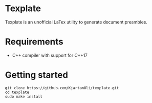 # Texplate

Texplate is an unofficial LaTex utility to generate document preambles.

# Requirements

* C++ compiler with support for C++17

# Getting started

```
git clone https://github.com/KjartanOli/texplate.git
cd texplate
sudo make install
```

